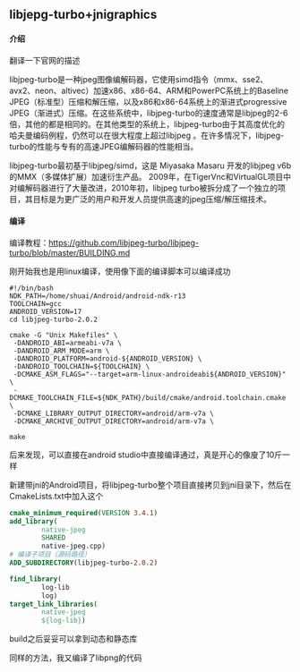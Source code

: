## libjepg-turbo+jnigraphics

#### 介绍

翻译一下官网的描述

libjpeg-turbo是一种jpeg图像编解码器，它使用simd指令（mmx、sse2、avx2、neon、altivec）加速x86、x86-64、ARM和PowerPC系统上的Baseline JPEG（标准型）压缩和解压缩，以及x86和x86-64系统上的渐进式progressive JPEG（渐进式）压缩。在这些系统中，libjpeg-turbo的速度通常是libjpeg的2-6倍，其他的都是相同的。在其他类型的系统上，libjpeg-turbo由于其高度优化的哈夫曼编码例程，仍然可以在很大程度上超过libjpeg 。在许多情况下，libjpeg-turbo的性能与专有的高速JPEG编解码器的性能相当。

libjpeg-turbo最初基于libjpeg/simd，这是 Miyasaka Masaru 开发的libjpeg v6b的MMX（多媒体扩展）加速衍生产品。
2009年，在TigerVnc和VirtualGL项目中对编解码器进行了大量改进，2010年初，libjpeg turbo被拆分成了一个独立的项目，其目标是为更广泛的用户和开发人员提供高速的jpeg压缩/解压缩技术。



#### 编译

编译教程：<https://github.com/libjpeg-turbo/libjpeg-turbo/blob/master/BUILDING.md>

刚开始我也是用linux编译，使用像下面的编译脚本可以编译成功

```shell
#!/bin/bash  
NDK_PATH=/home/shuai/Android/android-ndk-r13
TOOLCHAIN=gcc
ANDROID_VERSION=17
cd libjpeg-turbo-2.0.2

cmake -G "Unix Makefiles" \
 -DANDROID_ABI=armeabi-v7a \
 -DANDROID_ARM_MODE=arm \
 -DANDROID_PLATFORM=android-${ANDROID_VERSION} \
 -DANDROID_TOOLCHAIN=${TOOLCHAIN} \
 -DCMAKE_ASM_FLAGS="--target=arm-linux-androideabi${ANDROID_VERSION}" \
 -DCMAKE_TOOLCHAIN_FILE=${NDK_PATH}/build/cmake/android.toolchain.cmake \
 -DCMAKE_LIBRARY_OUTPUT_DIRECTORY=android/arm-v7a \
 -DCMAKE_ARCHIVE_OUTPUT_DIRECTORY=android/arm-v7a \

make

```



后来发现，可以直接在android studio中直接编译通过，真是开心的像廋了10斤一样

新建带jni的Android项目，将libjpeg-turbo整个项目直接拷贝到jni目录下，然后在CmakeLists.txt中加入这个

```cmake
cmake_minimum_required(VERSION 3.4.1)
add_library(
        native-jpeg
        SHARED
        native-jpeg.cpp)
# 编译子项目（源码路径）        
ADD_SUBDIRECTORY(libjpeg-turbo-2.0.2)

find_library(
        log-lib
        log)
target_link_libraries(
        native-jpeg
        ${log-lib})
```

build之后妥妥可以拿到动态和静态库

同样的方法，我又编译了libpng的代码



